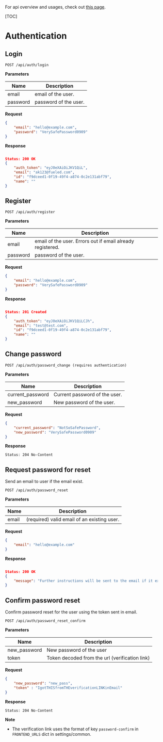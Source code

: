 For api overview and usages, check out [this page](overview.md).

[TOC]

# Authentication

## Login

```
POST /api/auth/login
```

**Parameters**

Name     | Description
---------|-------------------------------------
email    | email of the user. 
password | password of the user.

**Request**
```json
{
    "email": "hello@example.com",
    "password": "VerySafePassword0909"
}
```

**Response**
```json

Status: 200 OK
{
    "auth_token": "eyJ0eXAiOiJKV1QiL",
    "email": "ak123@fueled.com",
    "id": "f9dceed1-0f19-49f4-a874-0c2e131abf79",
    "name": ""
}
```

## Register

```
POST /api/auth/register
```

**Parameters**

Name     | Description
---------|-------------------------------------
email    | email of the user. Errors out if email already registered.
password | password of the user.

**Request**
```json
{
    "email": "hello@example.com",
    "password": "VerySafePassword0909"
}
```

**Response**
```json

Status: 201 Created
{
    "auth_token": "eyJ0eXAiOiJKV1QiLCJh",
    "email": "test@test.com",
    "id": "f9dceed1-0f19-49f4-a874-0c2e131abf79",
    "name": ""
}
```

## Change password

```
POST /api/auth/password_change (requires authentication)
```

**Parameters**

Name             | Description
-----------------|-------------------------------------
current_password | Current password of the user.
new_password     | New password of the user.

**Request**
```json
{
    "current_password": "NotSoSafePassword",
    "new_password": "VerySafePassword0909"
}
```

**Response**
```
Status: 204 No-Content
```


## Request password for reset

Send an email to user if the email exist.

```
POST /api/auth/password_reset
```

**Parameters**

Name  | Description
------|-------------------------------------
email | (required) valid email of an existing user.

**Request**
```json
{
    "email": "hello@example.com"
}
```

**Response**
```json

Status: 200 OK
{
    "message": "Further instructions will be sent to the email if it exists"
}
```


## Confirm password reset

Confirm password reset for the user using the token sent in email.

```
POST /api/auth/password_reset_confirm
```

**Parameters**

Name          | Description
--------------|-------------------------------------
new_password  | New password of the user
token         | Token decoded from the url (verification link)


**Request**
```json
{
    "new_password": "new_pass",
    "token" : "IgotTHISfromTHEverificationLINKinEmail"
}
```

**Response**
```
Status: 204 No-Content
```

**Note**
- The verification link uses the format of key `password-confirm` in `FRONTEND_URLS` dict in settings/common.
